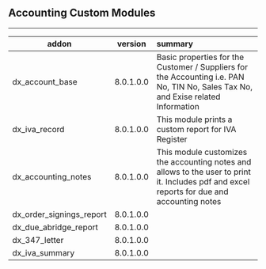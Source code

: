 <h2>Accounting Custom Modules</h2>

***

| addon        | version           | summary  |
| ------------- |:-------------:| :-----|
|  dx_account_base     | 8.0.1.0.0 | Basic properties for the Customer / Suppliers for the Accounting i.e. PAN No, TIN No, Sales Tax No, and Exise related Information |
| dx_iva_record |8.0.1.0.0  | This module prints a custom report for IVA Register |   
|dx_accounting_notes|8.0.1.0.0| This module customizes the accounting notes and allows to the user to print it. Includes pdf and excel reports for due and accounting notes|
| dx_order_signings_report| 8.0.1.0.0| |
|dx_due_abridge_report|8.0.1.0.0| |
|dx_347_letter|8.0.1.0.0|  |
|dx_iva_summary|8.0.1.0.0| |

